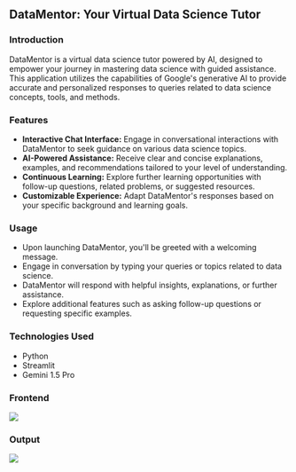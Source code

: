 <h2>DataMentor: Your Virtual Data Science Tutor</h2>

<h3>Introduction</h3>
DataMentor is a virtual data science tutor powered by AI, designed to empower your journey in mastering data science with guided assistance. This application utilizes the capabilities of Google's generative AI to provide accurate and personalized responses to queries related to data science concepts, tools, and methods.

<h3>Features</h3>
<ul>
<li><b>Interactive Chat Interface:</b> Engage in conversational interactions with DataMentor to seek guidance on various data science topics.</li>
<li><b>AI-Powered Assistance:</b> Receive clear and concise explanations, examples, and recommendations tailored to your level of understanding.</li>
<li><b>Continuous Learning:</b> Explore further learning opportunities with follow-up questions, related problems, or suggested resources.</li>
<li><b>Customizable Experience:</b> Adapt DataMentor's responses based on your specific background and learning goals.</li>
</ul>

<h3>Usage</h3>
<ul>
<li>Upon launching DataMentor, you'll be greeted with a welcoming message.</li>
<li>Engage in conversation by typing your queries or topics related to data science.</li>
<li>DataMentor will respond with helpful insights, explanations, or further assistance.</li>
<li>Explore additional features such as asking follow-up questions or requesting specific examples.</li>
</ul>
<h3>Technologies Used</h3>
<ul>
<li>Python</li>
<li>Streamlit</li>
<li>Gemini 1.5 Pro</li>
</ul>
<h3>Frontend</h3>

<img src="https://github.com/rizwanayasmeen/Data_Science_Tutor/assets/112886657/dd993190-d0b5-4409-83ba-eac113b1ab62">
<h3>Output</h3>
<img src="https://github.com/rizwanayasmeen/Data_Science_Tutor/assets/112886657/2f4fbc74-36c2-40d3-a7ea-22d69868871f">
